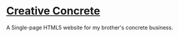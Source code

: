 # [Creative Concrete](http://creativeconcreteltd.ca/)
A Single-page HTML5 website for my brother's concrete business.
